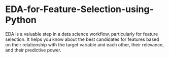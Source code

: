 # EDA-for-Feature-Selection-using-Python
EDA is a valuable step in a data science workflow, particularly for feature selection. It helps you know about the best candidates for features based on their relationship with the target variable and each other, their relevance, and their predictive power.
